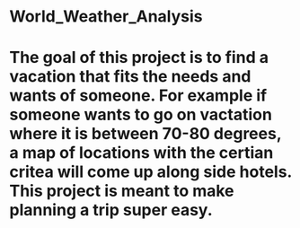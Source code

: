 # World_Weather_Analysis
# The goal of this project is to find a vacation that fits the needs and wants of someone. For example if someone wants to go on vactation where it is between 70-80 degrees, a map of locations with the certian critea will come up along side hotels. This project is meant to make planning a trip super easy. 
